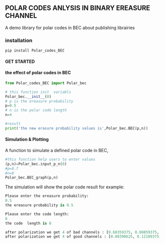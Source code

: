 ## POLAR CODES ANLYSIS IN BINARY EREASURE CHANNEL
A demo library for polar codes in BEC about publishing librairies
### installation
```
pip install Polar_codes_BEC
```
#### GET STARTED
#### the effect of polar codes in BEC
```Python
from Polar_codes_BEC import Polar_bec

# this function init  variabls
Polar_bec.__init__(0)
# p is the ereasure probability
p=0.5
# n is the polar code length
n=4

#result
print('the new erasure probability values is',Polar_bec.BEC(p,n))

```
#### Simulation & Plotting
A function to simulate a defined polar code in BEC,
``` python
#this function help users to enter values
(p,n)=Polar_bec.input_p_n(0)
#p=0.7
#n=8
Polar_bec.BEC_graph(p,n)
```
The simulation will show the polar code result for example:
``` Python
Please enter the ereasure probability:
0.5
the ereasure probability is 0.5 

Please enter the code length:
8
the code  length is 8

after polarization we get 4 of bad channels : [0.68359375, 0.80859375, 0.87890625, 0.99609375]
after polarization we get 4 of good channels : [0.00390625, 0.12109375, 0.19140625, 0.31640625]
```

